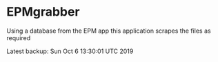 # EPMgrabber
Using a database from the EPM app this application scrapes the files as required


Latest backup: Sun Oct 6 13:30:01 UTC 2019
